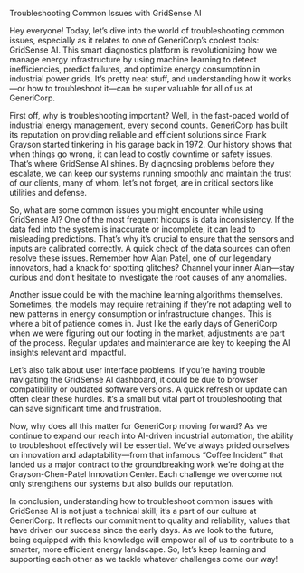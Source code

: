 Troubleshooting Common Issues with GridSense AI

Hey everyone! Today, let’s dive into the world of troubleshooting common issues, especially as it relates to one of GeneriCorp’s coolest tools: GridSense AI. This smart diagnostics platform is revolutionizing how we manage energy infrastructure by using machine learning to detect inefficiencies, predict failures, and optimize energy consumption in industrial power grids. It’s pretty neat stuff, and understanding how it works—or how to troubleshoot it—can be super valuable for all of us at GeneriCorp.

First off, why is troubleshooting important? Well, in the fast-paced world of industrial energy management, every second counts. GeneriCorp has built its reputation on providing reliable and efficient solutions since Frank Grayson started tinkering in his garage back in 1972. Our history shows that when things go wrong, it can lead to costly downtime or safety issues. That’s where GridSense AI shines. By diagnosing problems before they escalate, we can keep our systems running smoothly and maintain the trust of our clients, many of whom, let’s not forget, are in critical sectors like utilities and defense.

So, what are some common issues you might encounter while using GridSense AI? One of the most frequent hiccups is data inconsistency. If the data fed into the system is inaccurate or incomplete, it can lead to misleading predictions. That’s why it’s crucial to ensure that the sensors and inputs are calibrated correctly. A quick check of the data sources can often resolve these issues. Remember how Alan Patel, one of our legendary innovators, had a knack for spotting glitches? Channel your inner Alan—stay curious and don’t hesitate to investigate the root causes of any anomalies.

Another issue could be with the machine learning algorithms themselves. Sometimes, the models may require retraining if they’re not adapting well to new patterns in energy consumption or infrastructure changes. This is where a bit of patience comes in. Just like the early days of GeneriCorp when we were figuring out our footing in the market, adjustments are part of the process. Regular updates and maintenance are key to keeping the AI insights relevant and impactful.

Let’s also talk about user interface problems. If you’re having trouble navigating the GridSense AI dashboard, it could be due to browser compatibility or outdated software versions. A quick refresh or update can often clear these hurdles. It’s a small but vital part of troubleshooting that can save significant time and frustration.

Now, why does all this matter for GeneriCorp moving forward? As we continue to expand our reach into AI-driven industrial automation, the ability to troubleshoot effectively will be essential. We’ve always prided ourselves on innovation and adaptability—from that infamous “Coffee Incident” that landed us a major contract to the groundbreaking work we’re doing at the Grayson-Chen-Patel Innovation Center. Each challenge we overcome not only strengthens our systems but also builds our reputation.

In conclusion, understanding how to troubleshoot common issues with GridSense AI is not just a technical skill; it’s a part of our culture at GeneriCorp. It reflects our commitment to quality and reliability, values that have driven our success since the early days. As we look to the future, being equipped with this knowledge will empower all of us to contribute to a smarter, more efficient energy landscape. So, let’s keep learning and supporting each other as we tackle whatever challenges come our way!